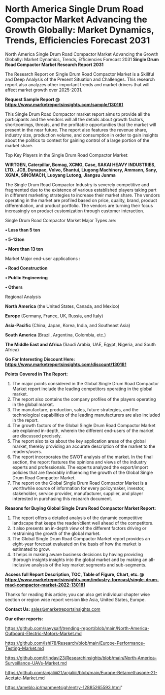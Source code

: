 # North America Single Drum Road Compactor Market Advancing the Growth Globally: Market Dynamics, Trends, Efficiencies Forecast 2031
North America Single Drum Road Compactor Market Advancing the Growth Globally: Market Dynamics, Trends, Efficiencies Forecast 2031
<strong>Single Drum Road Compactor Market Research Report 2031</strong>

The Research Report on Single Drum Road Compactor Market is a Skillful and Deep Analysis of the Present Situation and Challenges. This research report also analyzes other important trends and market drivers that will affect market growth over 2025-2031.

<strong>Request Sample Report @ <a href=https://www.marketreportsinsights.com/sample/130181>https://www.marketreportsinsights.com/sample/130181</a></strong>

This Single Drum Road Compactor market report aims to provide all the participants and the vendors will all the details about growth factors, shortcomings, threats, and the profitable opportunities that the market will present in the near future. The report also features the revenue share, industry size, production volume, and consumption in order to gain insights about the politics to contest for gaining control of a large portion of the market share.

Top Key Players in the Single Drum Road Compactor Market:

<strong>WIRTGEN, Caterpillar, Bomag, XCMG, Case, SAKAI HEAVY INDUSTRIES, LTD., JCB, Dynapac, Volvo, Shantui, Liugong Machinery, Ammann, Sany, XGMA, SINOMACH, Luoyang Lutong, Jiangsu Junma</strong>

The Single Drum Road Compactor Industry is severely competitive and fragmented due to the existence of various established players taking part in different marketing strategies to increase their market share. The vendors operating in the market are profiled based on price, quality, brand, product differentiation, and product portfolio. The vendors are turning their focus increasingly on product customization through customer interaction.

Single Drum Road Compactor Market Major Types are:

<strong>• Less than 5 ton

• 5-13ton

• More than 13 ton</strong>

Market Major end-user applications :

<strong>• Road Construction

• Public Engineering

• Others</strong>

Regional Analysis

</u><strong><b>North America</b></strong> (the United States, Canada, and Mexico)

<strong><b>Europe </b></strong>(Germany, France, UK, Russia, and Italy)

<strong><b>Asia-Pacific</b></strong> (China, Japan, Korea, India, and Southeast Asia)

<strong><b>South America</b></strong> (Brazil, Argentina, Colombia, etc.)

<strong><b>The Middle East and Africa</b></strong> (Saudi Arabia, UAE, Egypt, Nigeria, and South Africa)

<strong>Go For Interesting Discount Here: <a href=https://www.marketreportsinsights.com/discount/130181>https://www.marketreportsinsights.com/discount/130181</a></strong>

<strong>Points Covered in The Report:</strong>
<ol>
  <li>The major points considered in the Global Single Drum Road Compactor Market report include the leading competitors operating in the global market.</li>
  <li>The report also contains the company profiles of the players operating in the global market.</li>
  <li>The manufacture, production, sales, future strategies, and the technological capabilities of the leading manufacturers are also included in the report.</li>
  <li>The growth factors of the Global Single Drum Road Compactor Market are explained in-depth, wherein the different end-users of the market are discussed precisely.</li>
  <li>The report also talks about the key application areas of the global market, thereby providing an accurate description of the market to the readers/users.</li>
  <li>The report incorporates the SWOT analysis of the market. In the final section, the report features the opinions and views of the industry experts and professionals. The experts analyzed the export/import policies that are favorably influencing the growth of the Global Single Drum Road Compactor Market.</li>
  <li>The report on the Global Single Drum Road Compactor Market is a worthwhile source of information for every policymaker, investor, stakeholder, service provider, manufacturer, supplier, and player interested in purchasing this research document.</li>
</ol>
<strong>Reasons for Buying Global Single Drum Road Compactor Market Report:</strong>

<ol>
  <li>The report offers a detailed analysis of the dynamic competitive landscape that keeps the reader/client well ahead of the competitors.</li>
  <li>It also presents an in-depth view of the different factors driving or restraining the growth of the global market.</li>
  <li>The Global Single Drum Road Compactor Market report provides an eight-year forecast evaluated on the basis of how the market is estimated to grow.</li>
  <li>It helps in making aware business decisions by having providing thorough insights insights into the global market and by making an all-inclusive analysis of the key market segments and sub-segments.</li>
</ol>
<strong>Access full Report Description, TOC, Table of Figure, Chart, etc. @ <a href=https://www.marketreportsinsights.com/industry-forecast/single-drum-road-compactor-market-2022-130181>https://www.marketreportsinsights.com/industry-forecast/single-drum-road-compactor-market-2022-130181</a></strong>


Thanks for reading this article; you can also get individual chapter wise section or region wise report version like Asia, United States, Europe.

<strong>Contact Us:</strong>
sales@marketreportsinsights.com

<strong>Our other reports:</strong>

<a href=https://github.com/sayysaif/trending-report/blob/main/North-America-Outboard-Electric-Motors-Market.md>https://github.com/sayysaif/trending-report/blob/main/North-America-Outboard-Electric-Motors-Market.md</a>

<a href=https://github.com/Ishi78/Research/blob/main/Europe-Performance-Testing-Market.md>https://github.com/Ishi78/Research/blob/main/Europe-Performance-Testing-Market.md</a>

<a href=https://github.com/Hindavi23/Researchinsights/blob/main/North-America-Surveillance-UAVs-Market.md>https://github.com/Hindavi23/Researchinsights/blob/main/North-America-Surveillance-UAVs-Market.md</a>

<a href=https://github.com/anjaliiii21/anjaliiii/blob/main/Europe-Betamethasone-21-Acetate-Market.md>https://github.com/anjaliiii21/anjaliiii/blob/main/Europe-Betamethasone-21-Acetate-Market.md</a>

<a href=https://ameblo.jp/manmeetsigh/entry-12885265593.html>https://ameblo.jp/manmeetsigh/entry-12885265593.html</a>"
